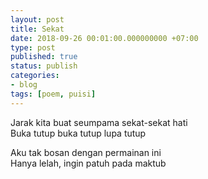 ```yaml
---
layout: post
title: Sekat
date: 2018-09-26 00:01:00.000000000 +07:00
type: post
published: true
status: publish
categories:
- blog
tags: [poem, puisi]
---
```


Jarak kita buat seumpama sekat-sekat hati<br>
Buka tutup buka tutup lupa tutup<br>

Aku tak bosan dengan permainan ini<br>
Hanya lelah, ingin patuh pada maktub<br>
